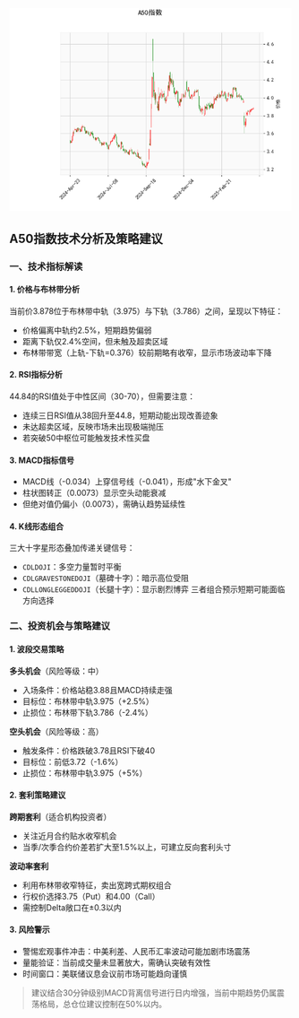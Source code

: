 ![图](SH300.png)



## A50指数技术分析及策略建议

### 一、技术指标解读

#### 1. 价格与布林带分析
当前价3.878位于布林带中轨（3.975）与下轨（3.786）之间，呈现以下特征：
- 价格偏离中轨约2.5%，短期趋势偏弱
- 距离下轨仅2.4%空间，但未触及超卖区域
- 布林带带宽（上轨-下轨=0.376）较前期略有收窄，显示市场波动率下降

#### 2. RSI指标分析
44.84的RSI值处于中性区间（30-70），但需要注意：
- 连续三日RSI值从38回升至44.8，短期动能出现改善迹象
- 未达超卖区域，反映市场未出现极端抛压
- 若突破50中枢位可能触发技术性买盘

#### 3. MACD指标信号
- MACD线（-0.034）上穿信号线（-0.041），形成"水下金叉"
- 柱状图转正（0.0073）显示空头动能衰减
- 但绝对值仍偏小（0.0073），需确认趋势延续性

#### 4. K线形态组合
三大十字星形态叠加传递关键信号：
- `CDLDOJI`：多空力量暂时平衡
- `CDLGRAVESTONEDOJI`（墓碑十字）：暗示高位受阻
- `CDLLONGLEGGEDDOJI`（长腿十字）：显示剧烈博弈
三者组合预示短期可能面临方向选择

### 二、投资机会与策略建议

#### 1. 波段交易策略
**多头机会**（风险等级：中）
- 入场条件：价格站稳3.88且MACD持续走强
- 目标位：布林带中轨3.975（+2.5%）
- 止损位：布林带下轨3.786（-2.4%）

**空头机会**（风险等级：高）
- 触发条件：价格跌破3.78且RSI下破40
- 目标位：前低3.72（-1.6%）
- 止损位：布林带中轨3.975（+5%）

#### 2. 套利策略建议
**跨期套利**（适合机构投资者）
- 关注近月合约贴水收窄机会
- 当季/次季合约价差若扩大至1.5%以上，可建立反向套利头寸

**波动率套利**
- 利用布林带收窄特征，卖出宽跨式期权组合
- 行权价选择3.75（Put）和4.00（Call）
- 需控制Delta敞口在±0.3以内

#### 3. 风险警示
- 警惕宏观事件冲击：中美利差、人民币汇率波动可能加剧市场震荡
- 量能验证：当前成交量未显著放大，需确认突破有效性
- 时间窗口：美联储议息会议前市场可能趋向谨慎

> 建议结合30分钟级别MACD背离信号进行日内增强，当前中期趋势仍属震荡格局，总仓位建议控制在50%以内。